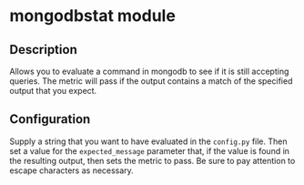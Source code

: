 # mongodbstat module

## Description

Allows you to evaluate a command in mongodb to see if it is still accepting queries.
The metric will pass if the output contains a match of the specified output that
you expect.

## Configuration

Supply a string that you want to have evaluated in the `config.py` file. Then
set a value for the `expected_message` parameter that, if the value is found in the
resulting output, then sets the metric to pass. Be sure to pay attention to escape
characters as necessary. 
